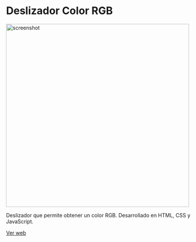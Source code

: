 # Deslizador Color RGB 

<img src="https://i.ibb.co/k9tXVbp/deslizador.jpg" alt="screenshot" width="500">

Deslizador que permite obtener un color RGB. Desarrollado en HTML, CSS y JavaScript.

<a href="https://ivanmoli.github.io/deslizador-color-rgb/" target="_blank">Ver web</a>
